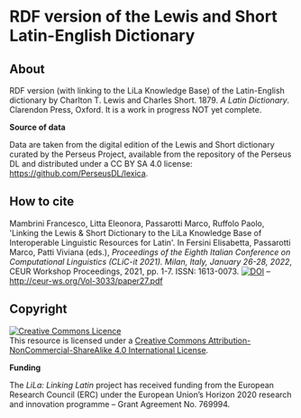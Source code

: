 # RDF version of the Lewis and Short Latin-English Dictionary

## About

RDF version (with linking to the LiLa Knowledge Base) of the Latin-English dictionary by Charlton T. Lewis and Charles Short. 1879. *A Latin Dictionary*. Clarendon Press, Oxford.
It is a work in progress NOT yet complete.

**Source of data**

Data are taken from the digital edition of the Lewis and Short dictionary curated by the Perseus Project, available from the repository of the Perseus DL and distributed under a CC BY SA 4.0 license: https://github.com/PerseusDL/lexica.

## How to cite

Mambrini Francesco, Litta Eleonora, Passarotti Marco, Ruffolo Paolo, 'Linking the Lewis & Short Dictionary to the LiLa Knowledge Base of Interoperable Linguistic Resources for Latin'. In Fersini Elisabetta, Passarotti Marco, Patti Viviana (eds.), *Proceedings of the Eighth Italian Conference on Computational Linguistics (CLiC-it 2021). Milan, Italy, January 26-28, 2022*, CEUR Workshop Proceedings, 2021, pp. 1-7. ISSN: 1613-0073. [![DOI](https://zenodo.org/badge/DOI/10.5281/zenodo.5773783.svg)](https://doi.org/10.5281/zenodo.5773783) – http://ceur-ws.org/Vol-3033/paper27.pdf

## Copyright

<a rel="license" href="http://creativecommons.org/licenses/by-nc-sa/4.0/"><img alt="Creative Commons Licence" style="border-width:0" src="https://i.creativecommons.org/l/by-nc-sa/4.0/88x31.png" /></a><br />This resource is licensed under a <a rel="license" href="http://creativecommons.org/licenses/by-nc-sa/4.0/">Creative Commons Attribution-NonCommercial-ShareAlike 4.0 International License</a>.

**Funding**

The *LiLa: Linking Latin* project has received funding from the European Research Council (ERC) under the European Union’s Horizon 2020 research and innovation programme – Grant Agreement No. 769994.
